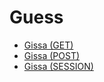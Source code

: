 Guess
===========================

* [Gissa (GET)](guess/get)
* [Gissa (POST)](guess/post)
* [Gissa (SESSION)](guess/session)
